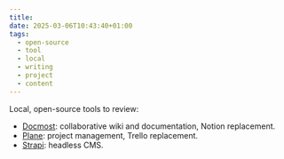 ```yaml
---
title: 
date: 2025-03-06T10:43:40+01:00
tags:
  - open-source
  - tool
  - local
  - writing
  - project
  - content
---
```

Local, open-source tools to review:

- [Docmost](https://docmost.com/): collaborative wiki and documentation, Notion replacement.
- [Plane](https://plane.so/): project management, Trello replacement.
- [Strapi](https://strapi.io/): headless CMS.